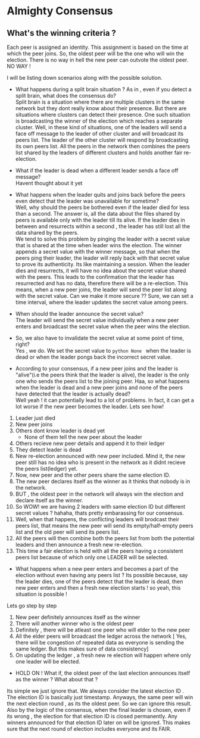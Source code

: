 # Almighty Consensus

## What's the winning criteria ?

Each peer is assigned an identity. This assignment is based on the time at which the peer joins.  So, the oldest peer will be the one who will win the election. There is no way in hell the new peer can outvote the oldest peer. NO WAY !



I will be listing down scenarios along with the possible solution.

* What happens during a split brain situation ? As in , even if you detect a split brain, what does the consensus do?  
Split brain is a situation where there are multiple clusters in the same network but they dont really know about their presence. But there are situations where clusters can detect their presence. One such situation is broadcasting the winner of the election which reaches a separate cluster. Well, in these kind of situations, one of the leaders will send a face off message to the leader of other cluster and will broadcast its peers list. The leader of the other cluster will respond by broadcasting its own peers list. All the peers in the network then combines the peers list shared by the leaders of different clusters and holds another fair re-election.

* What if the leader is dead when a different leader sends a face off message?  
Havent thought about it yet 

* What happens when the leader quits and joins back before the peers even detect that the leader was unavailable for sometime?  
Well, why should the peers be bothered even if the leader died for less than a second. The answer is, all the data about the files shared by peers is available only with the leader till its alive. If the leader dies in between and resurrects within a second , the leader has still lost all the data shared by the peers.  
We tend to solve this problem by pinging the leader with a secret value that is shared at the time when leader wins the election. The winner appends a secret value with the winner message, so that when the peers ping their leader, the leader will reply back with that secret value to prove its authenticity. Its like maintaining a session. When the leader dies and resurrects, it will have no idea about the secret value shared with the peers. This leads to the confirmation
that the leader has resurrected and has no data, therefore there will be a re-election.  This means, when a new peer joins, the leader will send the peer list along with the secret value.  Can we make it more secure ?? Sure, we can set a time interval, where the leader updates the secret value among peers.

* When should the leader announce the secret value?  
The leader will send the secret value individually when a new peer enters and broadcast the secret value when the peer wins the election.

* So, we also have to invalidate the secret value at some point of time, right?  
Yes , we do. We set the secret value to ```python None ``` when the leader is dead or when the leader pongs back the incorrect secret value.

* According to your consensus, if a new peer joins and the leader is "alive"(i.e the peers think that the leader is alive), the leader is the only one who sends the peers list to the joining peer. Haa, so what happens when the leader is dead and a new peer joins and none of the peers have detected that the leader is actually dead?  
Well yeah ! it can potentially lead to a lot of problems. In fact, it can get a lot worse if the new peer becomes the leader. Lets see how! 
1. Leader just died
2. New peer joins
3. Others dont know leader is dead yet
    * None of them tell the new peer about the leader
4. Others recieve new peer details and append it to their ledger
5. They detect leader is dead
6. New re-election announced with new peer included. Mind it, the new peer still has no idea who is present in the network as it didnt recieve the peers list(ledger) yet.
7. Now, new peer and the other peers share the same election ID.
8. The new peer declares itself as the winner as it thinks that nobody is in the network.
9. BUT , the oldest peer in the network will always win the election and declare itself as the winner.
10. So WOW! we are having 2 leaders with same election ID but different secret values ? hahaha, thats pretty embarassing for our consensus.
11. Well, when that happens, the conflicting leaders will brodcast their peers list, that means the new peer will send its empty/half-empty peers list and the old peer will send its peers list.
12. All the peers will then combine both the peers list from both the potential leaders and then announce a fresh new re-election. 
13. This time a fair election is held with all the peers having a consistent peers list because of which only one LEADER will be selected.


* What happens when a new peer enters and becomes a part of the election without even having any peers list ? Its possible because, say the leader dies, one of the peers detect that the leader is dead, then new peer enters and then a fresh new election starts ! so yeah, this situation is possible !

Lets go step by step
1. New peer definitely announces itself as the winner 
2. There will another winner who is the oldest peer
3. Definitely , there will be atleast one peer who will elder to the new peer
4. All the elder peers will broadcast the ledger across the network [ Yes, there will be congestion of repeated data as everyone is sending the same ledger. But this makes sure of data consistency]
5. On updating the ledger , a fresh new re election will happen where only one leader will be elected.

* HOLD ON ! What if, the oldest peer of the last election announces itself as the winner ? What about that ?

Its simple we just ignore that. We always consider the latest election ID . The election ID is basically just timestamp. Anyways, the same peer will win the next election round , as its the oldest peer. So we can ignore this result. Also by the logic of the consensus, when the final leader is chosen, even if its wrong , the election for that election ID is closed permanently. Any winners announced for that election ID later on will be ignored. 
This makes sure that the next round of election includes everyone and its FAIR. 
